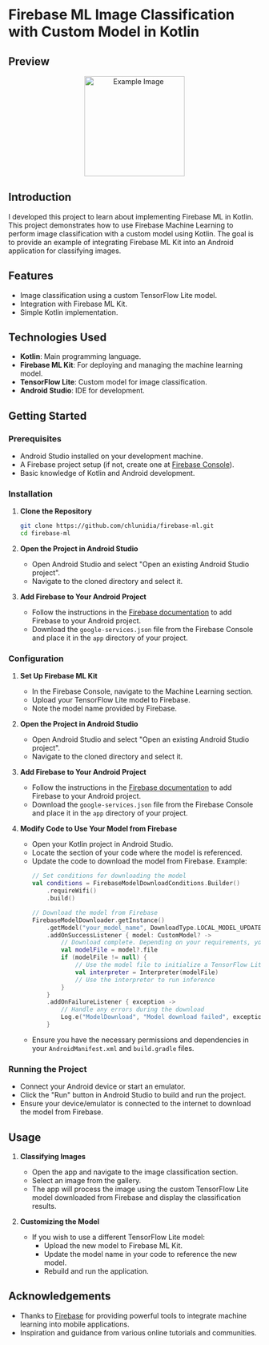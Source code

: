 # Firebase ML Image Classification with Custom Model in Kotlin

## Preview
<div align="center">
  <img src="https://github.com/Chlunidia/firebase-ml/assets/115222445/a62b5a8b-02e8-4411-89a5-a8847fe7c59d" alt="Example Image" width="200">
</div>

## Introduction
I developed this project to learn about implementing Firebase ML in Kotlin. This project demonstrates how to use Firebase Machine Learning to perform image classification with a custom model using Kotlin. The goal is to provide an example of integrating Firebase ML Kit into an Android application for classifying images.

## Features
- Image classification using a custom TensorFlow Lite model.
- Integration with Firebase ML Kit.
- Simple Kotlin implementation.

## Technologies Used
- **Kotlin**: Main programming language.
- **Firebase ML Kit**: For deploying and managing the machine learning model.
- **TensorFlow Lite**: Custom model for image classification.
- **Android Studio**: IDE for development.

## Getting Started

### Prerequisites
- Android Studio installed on your development machine.
- A Firebase project setup (if not, create one at [Firebase Console](https://console.firebase.google.com/)).
- Basic knowledge of Kotlin and Android development.

### Installation
1. **Clone the Repository**
   ```bash
   git clone https://github.com/chlunidia/firebase-ml.git
   cd firebase-ml

2. **Open the Project in Android Studio**
   - Open Android Studio and select "Open an existing Android Studio project".
   - Navigate to the cloned directory and select it.

3. **Add Firebase to Your Android Project**
   - Follow the instructions in the [Firebase documentation](https://firebase.google.com/docs/android/setup) to add Firebase to your Android project.
   - Download the `google-services.json` file from the Firebase Console and place it in the `app` directory of your project.

### Configuration
1. **Set Up Firebase ML Kit**
   - In the Firebase Console, navigate to the Machine Learning section.
   - Upload your TensorFlow Lite model to Firebase.
   - Note the model name provided by Firebase.

2. **Open the Project in Android Studio**
   - Open Android Studio and select "Open an existing Android Studio project".
   - Navigate to the cloned directory and select it.

3. **Add Firebase to Your Android Project**
   - Follow the instructions in the [Firebase documentation](https://firebase.google.com/docs/android/setup) to add Firebase to your Android project.
   - Download the `google-services.json` file from the Firebase Console and place it in the `app` directory of your project.

4. **Modify Code to Use Your Model from Firebase**
   - Open your Kotlin project in Android Studio.
   - Locate the section of your code where the model is referenced.
   - Update the code to download the model from Firebase. Example:
     ```kotlin
     // Set conditions for downloading the model
     val conditions = FirebaseModelDownloadConditions.Builder()
         .requireWifi()
         .build()

     // Download the model from Firebase
     FirebaseModelDownloader.getInstance()
         .getModel("your_model_name", DownloadType.LOCAL_MODEL_UPDATE_IN_BACKGROUND, conditions)
         .addOnSuccessListener { model: CustomModel? ->
             // Download complete. Depending on your requirements, you could also check if the model is already downloaded.
             val modelFile = model?.file
             if (modelFile != null) {
                 // Use the model file to initialize a TensorFlow Lite interpreter
                 val interpreter = Interpreter(modelFile)
                 // Use the interpreter to run inference
             }
         }
         .addOnFailureListener { exception ->
             // Handle any errors during the download
             Log.e("ModelDownload", "Model download failed", exception)
         }
     ```
   - Ensure you have the necessary permissions and dependencies in your `AndroidManifest.xml` and `build.gradle` files.

### Running the Project
- Connect your Android device or start an emulator.
- Click the "Run" button in Android Studio to build and run the project.
- Ensure your device/emulator is connected to the internet to download the model from Firebase.

## Usage
1. **Classifying Images**
   - Open the app and navigate to the image classification section.
   - Select an image from the gallery.
   - The app will process the image using the custom TensorFlow Lite model downloaded from Firebase and display the classification results.

2. **Customizing the Model**
   - If you wish to use a different TensorFlow Lite model:
     - Upload the new model to Firebase ML Kit.
     - Update the model name in your code to reference the new model.
     - Rebuild and run the application.

## Acknowledgements
- Thanks to [Firebase](https://firebase.google.com/) for providing powerful tools to integrate machine learning into mobile applications.
- Inspiration and guidance from various online tutorials and communities.
